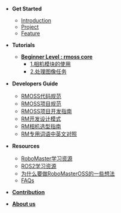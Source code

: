 <!-- docs/_sidebar.md -->

* **Get Started**
  * [Introduction](Get_Started/introduction.md)
  * [Project](Get_Started/project.md)
  * [Feature](Get_Started/feature.md)
  
* **Tutorials**
  * [**Beginner Level : rmoss core**](Tutorials/beginner_level.md)
    * [1.相机模块的使用](Tutorials/beginner_cam.md)
    * [2.处理图像任务](Tutorials/beginner_image_task.md)


* **Developers Guide**
  * [RMOSS代码规范](Developers_Guide/rmoss_code_style.md)
  * [RMOSS项目规范](Developers_Guide/rmoss_project_spec.md)
  * [RMOSS项目开发指南](Developers_Guide/rmoss_dev_guide.md)
  * [RM开发设计模式](Developers_Guide/rm_design_patten.md)
  * [RM相机选型指南](Developers_Guide/camera_selection.md)
  * [RM专用词语中英文对照](Developers_Guide/rm_terms.md)
* **Resources**
  * [RoboMaster学习资源](Resource/awesome.md)
  * [ROS2学习资源](Resource/ros2.md)
  * [为什么要做RoboMasterOSS的一些想法](Resource/rmoss_idea.md)
  * [FAQs](Resource/faq.md)
  
* [**Contribution**](contribution.md)
* [**About us**](about_us.md)



